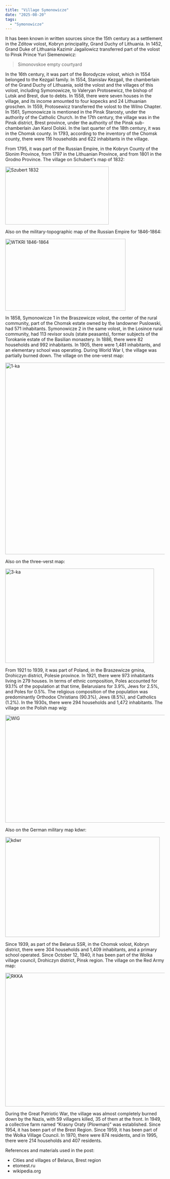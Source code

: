 ```yaml
---
title: "Village Symonowicze"
date: "2025-08-20"
tags: 
  - "Symonowicze"
---
```


It has been known in written sources since the 15th century as a settlement in the Zditow volost, Kobryn principality, Grand Duchy of Lithuania. In 1452, Grand Duke of Lithuania Kazimir Jagailowicz transferred part of the volost to Pinsk Prince Yuri Siemenowicz:

> Simonovskoe empty courtyard

In the 16th century, it was part of the Borodycze volost, which in 1554 belonged to the Kezgail family. In 1554, Stanislav Kezgail, the chamberlain of the Grand Duchy of Lithuania, sold the volost and the villages of this volost, including Symonowicze, to Valeryan Protosewicz, the bishop of Lutsk and Brest, due to debts. In 1558, there were seven houses in the village, and its income amounted to four kopecks and 24 Lithuanian groschen. In 1559, Protosewicz transferred the volost to the Wilno Chapter. In 1561, Symonowicze is mentioned in the Pinsk Starosty, under the authority of the Catholic Church. In the 17th century, the village was in the Pinsk district, Brest province, under the authority of the Pinsk sub-chamberlain Jan Karol Dolski. In the last quarter of the 18th century, it was in the Chomsk county. In 1793, according to the inventory of the Chomsk county, there were 116 households and 622 inhabitants in the village.

From 1795, it was part of the Russian Empire, in the Kobryn County of the Slonim Province, from 1797 in the Lithuanian Province, and from 1801 in the Grodno Province. The village on Schubert's map of 1832:

<img width="327" height="183" alt="Szubert 1832" src="https://github.com/user-attachments/assets/1bdd40a0-6724-4c72-973d-853eb57815b4" />

Also on the military-topographic map of the Russian Empire for 1846-1864:

<img width="380" height="227" alt="WTKRI 1846-1864" src="https://github.com/user-attachments/assets/22397116-0ba1-4503-8dfb-9afb4c5eb04d" />

In 1858, Symonowicze 1 in the Braszewicze volost, the center of the rural community, part of the Chomsk estate owned by the landowner Puslowski, had 571 inhabitants. Symonowicze 2 in the same volost, in the Losince rural community, had 113 revisor souls (state peasants), former subjects of the Torokanie estate of the Basilian monastery. In 1886, there were 82 households and 992 inhabitants. In 1905, there were 1,481 inhabitants, and an elementary school was operating. During World War I, the village was partially burned down. The village on the one-verst map:

<img width="887" height="605" alt="1-ka" src="https://github.com/user-attachments/assets/3407ec31-4c3a-47d8-b803-562d63d79487" />

Also on the three-verst map:

<img width="470" height="298" alt="3-ka" src="https://github.com/user-attachments/assets/f28f75cf-d35f-4fef-87fb-1f7de759ffc3" />

From 1921 to 1939, it was part of Poland, in the Braszewicze gmina, Drohiczyn district, Polesie province. In 1921, there were 973 inhabitants living in 279 houses. In terms of ethnic composition, Poles accounted for 93.1% of the population at that time, Belarusians for 3.9%, Jews for 2.5%, and Poles for 0.5%. The religious composition of the population was predominantly Orthodox Christians (90.3%), Jews (8.5%), and Catholics (1.2%). In the 1930s, there were 294 households and 1,472 inhabitants. The village on the Polish map wig:

<img width="572" height="340" alt="WIG" src="https://github.com/user-attachments/assets/dce13a82-ccf7-47a4-a27f-ae5fb085b7a1" />

Also on the German military map kdwr:

<img width="488" height="316" alt="kdwr" src="https://github.com/user-attachments/assets/8d969438-096b-4207-8606-450b87c673c6" />

Since 1939, as part of the Belarus SSR, in the Chomsk volost, Kobryn district, there were 304 households and 1,409 inhabitants, and a primary school operated. Since October 12, 1940, it has been part of the Wolka village council, Drohiczyn district, Pinsk region. The village on the Red Army map:

<img width="723" height="422" alt="RKKA" src="https://github.com/user-attachments/assets/6dfe8750-abde-4c9e-9d80-0e5a090ab01a" />

During the Great Patriotic War, the village was almost completely burned down by the Nazis, with 59 villagers killed, 35 of them at the front. In 1949, a collective farm named “Krasny Oraty (Plowman)” was established. Since 1954, it has been part of the Brest Region. Since 1959, it has been part of the Wolka Village Council. In 1970, there were 874 residents, and in 1995, there were 214 households and 407 residents.

References and materials used in the post:
- Cities and villages of Belarus, Brest region
- etomest.ru 
- wikipedia.org

